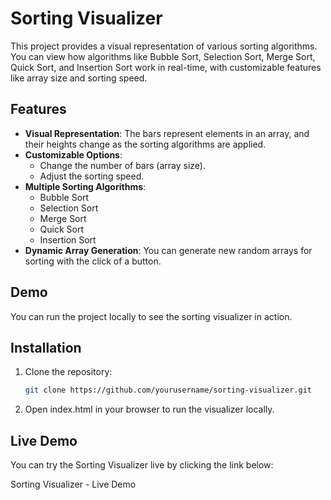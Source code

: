 # Sorting Visualizer

This project provides a visual representation of various sorting algorithms. You can view how algorithms like Bubble Sort, Selection Sort, Merge Sort, Quick Sort, and Insertion Sort work in real-time, with customizable features like array size and sorting speed.

## Features

- **Visual Representation**: The bars represent elements in an array, and their heights change as the sorting algorithms are applied.
- **Customizable Options**: 
  - Change the number of bars (array size).
  - Adjust the sorting speed.
- **Multiple Sorting Algorithms**:
  - Bubble Sort
  - Selection Sort
  - Merge Sort
  - Quick Sort
  - Insertion Sort
- **Dynamic Array Generation**: You can generate new random arrays for sorting with the click of a button.

## Demo

You can run the project locally to see the sorting visualizer in action.

## Installation

1. Clone the repository:
   ```bash
   git clone https://github.com/yourusername/sorting-visualizer.git

2. Open index.html in your browser to run the visualizer locally.

## Live Demo

You can try the Sorting Visualizer live by clicking the link below:

Sorting Visualizer - Live Demo
